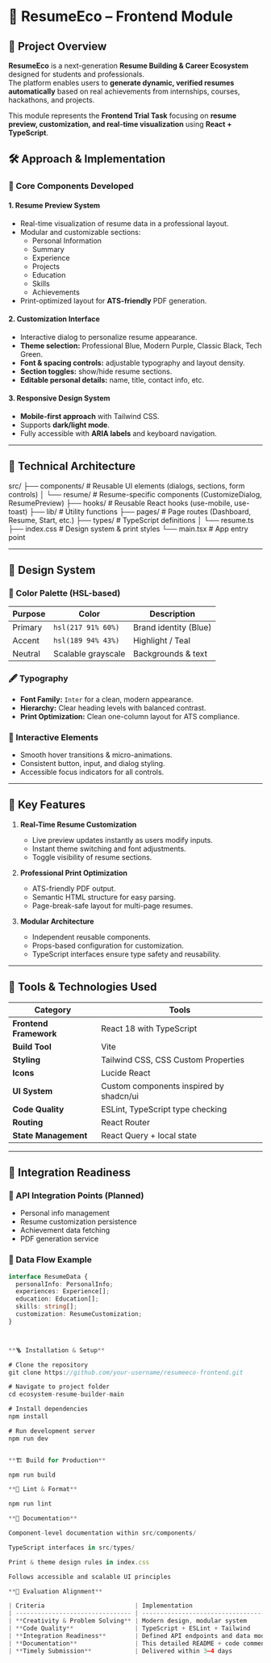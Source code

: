 # 🧩 ResumeEco – Frontend Module

## 📘 Project Overview

**ResumeEco** is a next-generation **Resume Building & Career Ecosystem** designed for students and professionals.  
The platform enables users to **generate dynamic, verified resumes automatically** based on real achievements from internships, courses, hackathons, and projects.

This module represents the **Frontend Trial Task** focusing on **resume preview, customization, and real-time visualization** using **React + TypeScript**.



## 🛠️ Approach & Implementation

### 🔹 Core Components Developed

#### 1. **Resume Preview System**
- Real-time visualization of resume data in a professional layout.
- Modular and customizable sections:
  - Personal Information  
  - Summary  
  - Experience  
  - Projects  
  - Education  
  - Skills  
  - Achievements  
- Print-optimized layout for **ATS-friendly** PDF generation.

#### 2. **Customization Interface**
- Interactive dialog to personalize resume appearance.
- **Theme selection:** Professional Blue, Modern Purple, Classic Black, Tech Green.  
- **Font & spacing controls:** adjustable typography and layout density.  
- **Section toggles:** show/hide resume sections.  
- **Editable personal details:** name, title, contact info, etc.

#### 3. **Responsive Design System**
- **Mobile-first approach** with Tailwind CSS.  
- Supports **dark/light mode**.  
- Fully accessible with **ARIA labels** and keyboard navigation.

---

## 🧩 Technical Architecture


src/
├── components/ # Reusable UI elements (dialogs, sections, form controls)
│ └── resume/ # Resume-specific components (CustomizeDialog, ResumePreview)
├── hooks/ # Reusable React hooks (use-mobile, use-toast)
├── lib/ # Utility functions
├── pages/ # Page routes (Dashboard, Resume, Start, etc.)
├── types/ # TypeScript definitions
│ └── resume.ts
├── index.css # Design system & print styles
└── main.tsx # App entry point


---

## 🎨 Design System

### 🎨 Color Palette (HSL-based)
| Purpose | Color | Description |
|----------|--------|-------------|
| Primary | `hsl(217 91% 60%)` | Brand identity (Blue) |
| Accent | `hsl(189 94% 43%)` | Highlight / Teal |
| Neutral | Scalable grayscale | Backgrounds & text |

### 🖋️ Typography
- **Font Family:** `Inter` for a clean, modern appearance.  
- **Hierarchy:** Clear heading levels with balanced contrast.  
- **Print Optimization:** Clean one-column layout for ATS compliance.

### 🧭 Interactive Elements
- Smooth hover transitions & micro-animations.
- Consistent button, input, and dialog styling.
- Accessible focus indicators for all controls.

---

## 🚀 Key Features

1. **Real-Time Resume Customization**
   - Live preview updates instantly as users modify inputs.
   - Instant theme switching and font adjustments.
   - Toggle visibility of resume sections.

2. **Professional Print Optimization**
   - ATS-friendly PDF output.
   - Semantic HTML structure for easy parsing.
   - Page-break-safe layout for multi-page resumes.

3. **Modular Architecture**
   - Independent reusable components.
   - Props-based configuration for customization.
   - TypeScript interfaces ensure type safety and reusability.

---

## 🧰 Tools & Technologies Used

| Category | Tools |
|-----------|-------|
| **Frontend Framework** | React 18 with TypeScript |
| **Build Tool** | Vite |
| **Styling** | Tailwind CSS, CSS Custom Properties |
| **Icons** | Lucide React |
| **UI System** | Custom components inspired by shadcn/ui |
| **Code Quality** | ESLint, TypeScript type checking |
| **Routing** | React Router |
| **State Management** | React Query + local state |

---

## 🔗 Integration Readiness

### 📡 API Integration Points (Planned)
- Personal info management
- Resume customization persistence
- Achievement data fetching
- PDF generation service

### 🔄 Data Flow Example
```typescript
interface ResumeData {
  personalInfo: PersonalInfo;
  experiences: Experience[];
  education: Education[];
  skills: string[];
  customization: ResumeCustomization;
}



**🪜 Installation & Setup**

# Clone the repository
git clone https://github.com/your-username/resumeeco-frontend.git

# Navigate to project folder
cd ecosystem-resume-builder-main

# Install dependencies
npm install

# Run development server
npm run dev


**🏗️ Build for Production**

npm run build

**🧪 Lint & Format**

npm run lint

**📄 Documentation**

Component-level documentation within src/components/

TypeScript interfaces in src/types/

Print & theme design rules in index.css

Follows accessible and scalable UI principles

**🧠 Evaluation Alignment**

| Criteria                         | Implementation                        |
| -------------------------------- | ------------------------------------- |
| **Creativity & Problem Solving** | Modern design, modular system         |
| **Code Quality**                 | TypeScript + ESLint + Tailwind        |
| **Integration Readiness**        | Defined API endpoints and data models |
| **Documentation**                | This detailed README + code comments  |
| **Timely Submission**            | Delivered within 3–4 days             |

